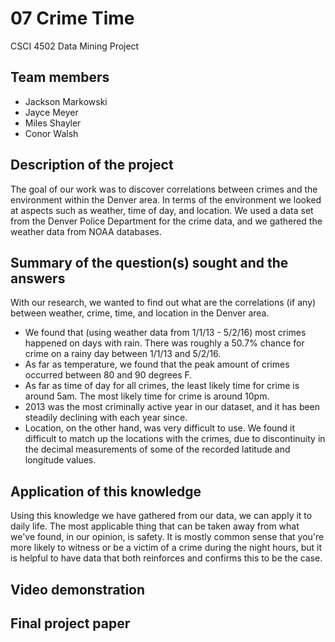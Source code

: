# 07 Crime Time
CSCI 4502 Data Mining Project

## Team members
- Jackson Markowski 
- Jayce Meyer
- Miles Shayler
- Conor Walsh

## Description of the project
The goal of our work was to discover correlations between crimes and the environment within the Denver area. In terms of the environment we looked at aspects such as weather, time of day, and location. We used a data set from the Denver Police Department for the crime data, and we gathered the weather data from NOAA databases.

## Summary of the question(s) sought and the answers
With our research, we wanted to find out what are the correlations (if any) between weather, crime, time, and location in the Denver area.
- We found that (using weather data from 1/1/13 - 5/2/16) most crimes happened on days with rain. There was roughly a 50.7% chance for crime on a rainy day between 1/1/13 and 5/2/16.
- As far as temperature, we found that the peak amount of crimes occurred between 80 and 90 degrees F. 
- As far as time of day for all crimes, the least likely time for crime is around 5am. The most likely time for crime is around 10pm.
- 2013 was the most criminally active year in our dataset, and it has been steadily declining with each year since.
- Location, on the other hand, was very difficult to use. We found it difficult to match up the locations with the crimes, due to discontinuity in the decimal measurements of some of the recorded latitude and longitude values.

## Application of this knowledge
  Using this knowledge we have gathered from our data, we can apply it to daily life. 
  The most applicable thing that can be taken away from what we've found, in our opinion, is safety. It is mostly common sense that you're more likely to witness or be a victim of a crime during the night hours, but it is helpful to have data that both reinforces and confirms this to be the case. 

## Video demonstration

## Final project paper
